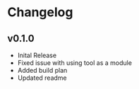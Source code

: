 # Changelog

## v0.1.0

- Inital Release
- Fixed issue with using tool as a module
- Added build plan
- Updated readme

